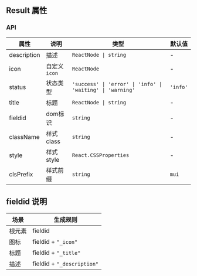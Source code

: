 
## Result 属性

### API

| 属性 | 说明 | 类型 | 默认值 |
| --- | --- | --- | --- |
| description | 描述 | `ReactNode \| string` | - |
| icon | 自定义 `icon` | `ReactNode` | - |
| status | 状态类型 | `'success' \| 'error' \| 'info' \| 'waiting' \| 'warning'` | `'info'` |
| title | 标题 | `ReactNode \| string` | - |
| fieldid  | dom标识        | `string`  | -      |
| className | 样式class | `string` | - |
| style | 样式style | `React.CSSProperties` | - |
| clsPrefix | 样式前缀 | `string` | `mui` |

## fieldid 说明

| 场景             | 生成规则          |
| --------------- | ---------------- |
| 根元素           | fieldid          |
| 图标            | fieldid + `"_icon"`  |
| 标题            | fieldid + `"_title"`  |
| 描述            | fieldid + `"_description"`  |
